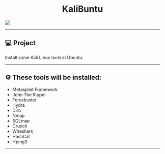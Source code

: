 <h1 align="center">
  KaliBuntu
</h1>
<img align="center" src="https://i.imgur.com/1jhL5Xp.png"/>

<br>

---
## 💻 Project

Install some Kali Linux tools in Ubuntu.

---


## &#9881; These tools will be installed:

- Metasploit Framework
- John The Ripper
- Feroxbuster
- Hydra
- Dirb
- Nmap
- SQLmap
- Crunch
- Wireshark
- HashCat
- Hping3

---
